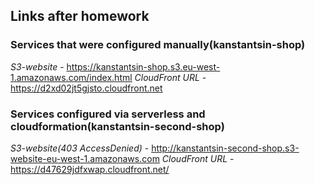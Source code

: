 ## Links after homework

### Services that were configured manually(kanstantsin-shop)
*S3-website* - https://kanstantsin-shop.s3.eu-west-1.amazonaws.com/index.html
*CloudFront URL* - https://d2xd02jt5gjsto.cloudfront.net

### Services configured via serverless and cloudformation(kanstantsin-second-shop)
*S3-website(403 AccessDenied)* - http://kanstantsin-second-shop.s3-website-eu-west-1.amazonaws.com
*CloudFront URL* - https://d47629jdfxwap.cloudfront.net/


